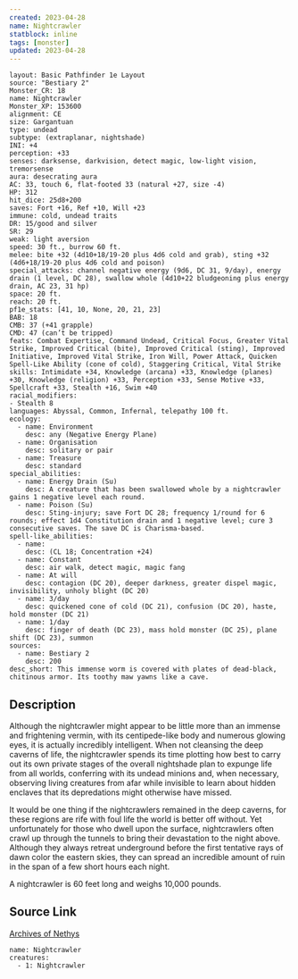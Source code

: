 ```yaml
---
created: 2023-04-28
name: Nightcrawler
statblock: inline
tags: [monster]
updated: 2023-04-28
---
```

```statblock
layout: Basic Pathfinder 1e Layout
source: "Bestiary 2"
Monster_CR: 18
name: Nightcrawler
Monster_XP: 153600
alignment: CE
size: Gargantuan
type: undead
subtype: (extraplanar, nightshade)
INI: +4
perception: +33
senses: darksense, darkvision, detect magic, low-light vision, tremorsense
aura: desecrating aura
AC: 33, touch 6, flat-footed 33 (natural +27, size -4)
HP: 312
hit_dice: 25d8+200
saves: Fort +16, Ref +10, Will +23
immune: cold, undead traits
DR: 15/good and silver
SR: 29
weak: light aversion
speed: 30 ft., burrow 60 ft.
melee: bite +32 (4d10+18/19-20 plus 4d6 cold and grab), sting +32 (4d6+18/19-20 plus 4d6 cold and poison)
special_attacks: channel negative energy (9d6, DC 31, 9/day), energy drain (1 level, DC 28), swallow whole (4d10+22 bludgeoning plus energy drain, AC 23, 31 hp)
space: 20 ft.
reach: 20 ft.
pf1e_stats: [41, 10, None, 20, 21, 23]
BAB: 18
CMB: 37 (+41 grapple)
CMD: 47 (can’t be tripped)
feats: Combat Expertise, Command Undead, Critical Focus, Greater Vital Strike, Improved Critical (bite), Improved Critical (sting), Improved Initiative, Improved Vital Strike, Iron Will, Power Attack, Quicken Spell-Like Ability (cone of cold), Staggering Critical, Vital Strike
skills: Intimidate +34, Knowledge (arcana) +33, Knowledge (planes) +30, Knowledge (religion) +33, Perception +33, Sense Motive +33, Spellcraft +33, Stealth +16, Swim +40
racial_modifiers:
- Stealth 8
languages: Abyssal, Common, Infernal, telepathy 100 ft.
ecology:
  - name: Environment
    desc: any (Negative Energy Plane)
  - name: Organisation
    desc: solitary or pair
  - name: Treasure
    desc: standard
special_abilities:
  - name: Energy Drain (Su)
    desc: A creature that has been swallowed whole by a nightcrawler gains 1 negative level each round.
  - name: Poison (Su)
    desc: Sting-injury; save Fort DC 28; frequency 1/round for 6 rounds; effect 1d4 Constitution drain and 1 negative level; cure 3 consecutive saves. The save DC is Charisma-based.
spell-like_abilities:
  - name:
    desc: (CL 18; Concentration +24)
  - name: Constant
    desc: air walk, detect magic, magic fang
  - name: At will
    desc: contagion (DC 20), deeper darkness, greater dispel magic, invisibility, unholy blight (DC 20)
  - name: 3/day
    desc: quickened cone of cold (DC 21), confusion (DC 20), haste, hold monster (DC 21)
  - name: 1/day
    desc: finger of death (DC 23), mass hold monster (DC 25), plane shift (DC 23), summon
sources:
  - name: Bestiary 2
    desc: 200
desc_short: This immense worm is covered with plates of dead-black, chitinous armor. Its toothy maw yawns like a cave.
```
## Description
Although the nightcrawler might appear to be little more than an immense and frightening vermin, with its centipede-like body and numerous glowing eyes, it is actually incredibly intelligent. When not cleansing the deep caverns of life, the nightcrawler spends its time plotting how best to carry out its own private stages of the overall nightshade plan to expunge life from all worlds, conferring with its undead minions and, when necessary, observing living creatures from afar while invisible to learn about hidden enclaves that its depredations might otherwise have missed.

It would be one thing if the nightcrawlers remained in the deep caverns, for these regions are rife with foul life the world is better off without. Yet unfortunately for those who dwell upon the surface, nightcrawlers often crawl up through the tunnels to bring their devastation to the night above. Although they always retreat underground before the first tentative rays of dawn color the eastern skies, they can spread an incredible amount of ruin in the span of a few short hours each night.

A nightcrawler is 60 feet long and weighs 10,000 pounds.
## Source Link
[Archives of Nethys](https://aonprd.com/MonsterDisplay.aspx?ItemName=Nightcrawler)
```encounter-table
name: Nightcrawler
creatures:
  - 1: Nightcrawler
```
